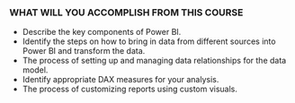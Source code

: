 ### WHAT WILL YOU ACCOMPLISH FROM THIS COURSE


* Describe the key components of Power BI. 
* Identify the steps on how to bring in data from different sources into Power BI and transform the data.
* The process of setting up and managing data relationships for the data model.
* Identify appropriate DAX measures for your analysis.
* The process of customizing reports using custom visuals.